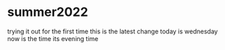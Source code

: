 # summer2022
trying it out for the first time
this is the latest change
today is wednesday
now is the time
its evening time
